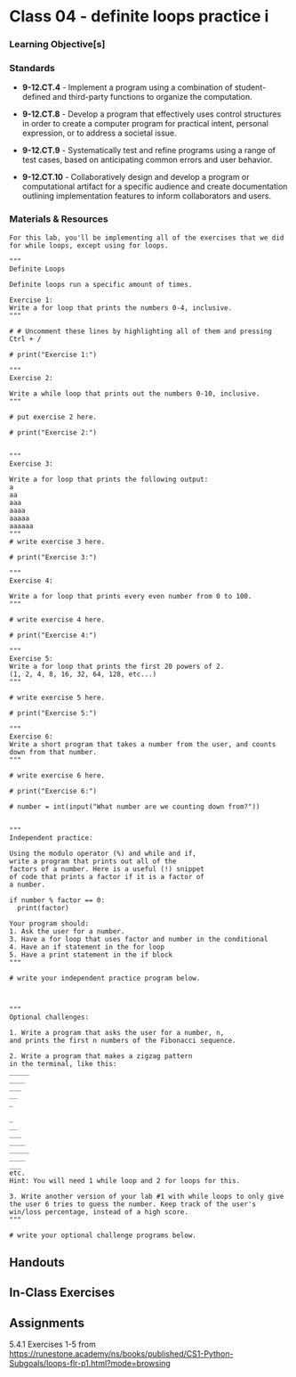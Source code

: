 # Class 04 - definite loops practice i

### Learning Objective[s]

### Standards

* **9-12.CT.4** - Implement a program using a combination of student-defined and third-party functions to organize the computation.

* **9-12.CT.8** - Develop a program that effectively uses control structures in order to create a computer program for practical intent, personal expression, or to address a societal issue.

* **9-12.CT.9** - Systematically test and refine programs using a range of test cases, based on anticipating common errors and user behavior.

* **9-12.CT.10** - Collaboratively design and develop a program or computational artifact for a specific audience and create documentation outlining implementation features to inform collaborators and users.


### Materials & Resources

```
For this lab, you'll be implementing all of the exercises that we did for while loops, except using for loops. 

"""
Definite Loops

Definite loops run a specific amount of times.

Exercise 1:
Write a for loop that prints the numbers 0-4, inclusive. 
"""

# # Uncomment these lines by highlighting all of them and pressing Ctrl + /

# print("Exercise 1:")

"""
Exercise 2:

Write a while loop that prints out the numbers 0-10, inclusive.
"""

# put exercise 2 here. 

# print("Exercise 2:")


"""
Exercise 3:

Write a for loop that prints the following output:
a
aa
aaa
aaaa
aaaaa
aaaaaa
"""
# write exercise 3 here.

# print("Exercise 3:")

"""
Exercise 4:

Write a for loop that prints every even number from 0 to 100. 
"""

# write exercise 4 here.

# print("Exercise 4:")

"""
Exercise 5:
Write a for loop that prints the first 20 powers of 2.
(1, 2, 4, 8, 16, 32, 64, 128, etc...)
"""

# write exercise 5 here. 

# print("Exercise 5:")

"""
Exercise 6:
Write a short program that takes a number from the user, and counts down from that number. 
"""

# write exercise 6 here. 

# print("Exercise 6:")

# number = int(input("What number are we counting down from?"))


"""
Independent practice:

Using the modulo operator (%) and while and if, 
write a program that prints out all of the 
factors of a number. Here is a useful (!) snippet
of code that prints a factor if it is a factor of
a number.

if number % factor == 0:
  print(factor)

Your program should:
1. Ask the user for a number.
3. Have a for loop that uses factor and number in the conditional
4. Have an if statement in the for loop
5. Have a print statement in the if block
"""

# write your independent practice program below. 



"""
Optional challenges:

1. Write a program that asks the user for a number, n, 
and prints the first n numbers of the Fibonacci sequence.

2. Write a program that makes a zigzag pattern
in the terminal, like this:
_____
____
___
__
_

_
__
___
____
_____
____
___
etc.
Hint: You will need 1 while loop and 2 for loops for this.

3. Write another version of your lab #1 with while loops to only give the user 6 tries to guess the number. Keep track of the user's win/loss percentage, instead of a high score. 
"""

# write your optional challenge programs below. 
```

## Handouts

## In-Class Exercises

## Assignments
5.4.1 Exercises 1-5 from 
https://runestone.academy/ns/books/published/CS1-Python-Subgoals/loops-flr-p1.html?mode=browsing
